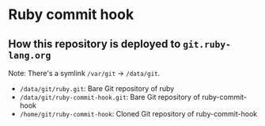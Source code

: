 # Ruby commit hook

## How this repository is deployed to `git.ruby-lang.org`

Note: There's a symlink `/var/git` -> `/data/git`.

* `/data/git/ruby.git`: Bare Git repository of ruby
* `/data/git/ruby-commit-hook.git`: Bare Git repository of ruby-commit-hook
* `/home/git/ruby-commit-hook`: Cloned Git repository of ruby-commit-hook
